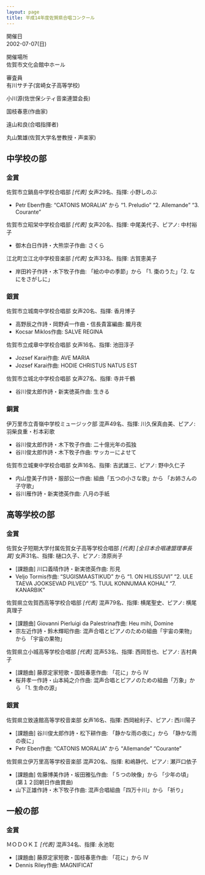 ```yaml
---
layout: page
title: 平成14年度佐賀県合唱コンクール
---
```

開催日  
2002-07-07(日)

開催場所  
佐賀市文化会館中ホール

審査員  
有川サチ子(宮崎女子高等学校)

小川源(佐世保シティ音楽連盟会長)

国枝春恵(作曲家)

遠山和良(合唱指揮者)

丸山繁雄(佐賀大学名誉教授・声楽家)

中学校の部
----------

### 金賞

<span class="choir-name">佐賀市立鍋島中学校合唱部</span> *\[代表\]*
女声29名、指揮: 小野しのぶ

-   Petr Eben作曲: “CATONIS MORALIA” から “1. Preludio” “2. Allemande” “3. Courante”

<span class="choir-name">佐賀市立昭栄中学校合唱部</span> *\[代表\]*
女声20名、指揮: 中尾美代子、ピアノ: 中村裕子

-   御木白日作詩・大熊崇子作曲: さくら

<span class="choir-name">江北町立江北中学校音楽部</span> *\[代表\]*
女声33名、指揮: 古賀恵美子

-   岸田衿子作詩・木下牧子作曲: 「絵の中の季節」から 「1. 棗のうた」「2. なにをさがしに」

### 銀賞

<span class="choir-name">佐賀市立城南中学校合唱部</span>
女声20名、指揮: 香月博子

-   高野辰之作詩・岡野貞一作曲・信長貴富編曲: 朧月夜
-   Kocsar Miklos作曲: SALVE REGINA

<span class="choir-name">佐賀市立成章中学校合唱部</span>
女声16名、指揮: 池田淳子

-   Jozsef Karai作曲: AVE MARIA
-   Jozsef Karai作曲: HODIE CHRISTUS NATUS EST

<span class="choir-name">佐賀市立城北中学校合唱部</span>
女声27名、指揮: 寺井千鶴

-   谷川俊太郎作詩・新実徳英作曲: 生きる

### 銅賞

<span class="choir-name">伊万里市立青嶺中学校ミュージック部</span>
混声49名、指揮: 川久保真由美、ピアノ: 羽柴良重・杉本彩歌

-   谷川俊太郎作詩・木下牧子作曲: 二十億光年の孤独
-   谷川俊太郎作詩・木下牧子作曲: サッカーによせて

<span class="choir-name">佐賀市立城東中学校合唱部</span>
女声16名、指揮: 吉武雄三、ピアノ: 野中久仁子

-   内山登美子作詩・服部公一作曲: 組曲「五つの小さな歌」から 「お姉さんの子守歌」
-   谷川雁作詩・新実徳英作曲: 八月の手紙

高等学校の部
------------

### 金賞

<span class="choir-name">佐賀女子短期大学付属佐賀女子高等学校合唱部</span> *\[代表\]* *\[全日本合唱連盟理事長賞\]*
女声31名、指揮: 樋口久子、ピアノ: 漆原尚子

-   \[課題曲\] 川口義晴作詩・新実徳英作曲: 形見
-   Veljo Tormis作曲: “SUGISMAASTIKUD” から “1. ON HILISSUVI” “2. ULE TAEVA JOOKSEVAD PILVED” “5. TUUL KONNUMAA KOHAL” “7. KANARBIK”

<span class="choir-name">佐賀県立佐賀西高等学校合唱部</span> *\[代表\]*
混声79名、指揮: 横尾聖史、ピアノ: 横尾真理子

-   \[課題曲\] Giovanni Pierluigi da Palestrina作曲: Heu mihi, Domine
-   宗左近作詩・鈴木輝昭作曲: 混声合唱とピアノのための組曲「宇宙の果物」から 「宇宙の果物」

<span class="choir-name">佐賀県立小城高等学校合唱部</span> *\[代表\]*
混声53名、指揮: 西岡哲也、ピアノ: 吉村典子

-   \[課題曲\] 藤原定家短歌・国枝春恵作曲: 「花に」から Ⅳ
-   桜井孝一作詩・山本純之介作曲: 混声合唱とピアノのための組曲「万象」から 「1. 生命の源」

### 銀賞

<span class="choir-name">佐賀県立致遠館高等学校音楽部</span>
女声16名、指揮: 西岡絵利子、ピアノ: 西川陽子

-   \[課題曲\] 谷川俊太郎作詩・松下耕作曲: 「静かな雨の夜に」から 「静かな雨の夜に」
-   Petr Eben作曲: “CATONIS MORALIA” から “Allemande” “Courante”

<span class="choir-name">佐賀県立伊万里高等学校音楽部</span>
混声20名、指揮: 和嶋静代、ピアノ: 瀬戸口依子

-   \[課題曲\] 佐藤博美作詩・坂田雅弘作曲: 「５つの映像」から 「少年の頃」 (第１２回朝日作曲賞曲)
-   山下正雄作詩・木下牧子作曲: 混声合唱組曲「四万十川」から 「祈り」

一般の部
--------

### 金賞

<span class="choir-name">ＭＯＤＯＫＩ</span> *\[代表\]*
混声34名、指揮: 永池聡

-   \[課題曲\] 藤原定家短歌・国枝春恵作曲: 「花に」から Ⅳ
-   Dennis Riley作曲: MAGNIFICAT
